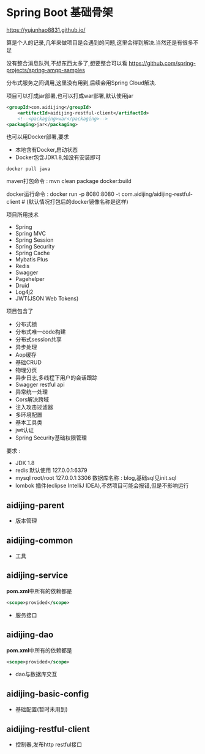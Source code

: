 # Spring Boot 基础骨架
https://yujunhao8831.github.io/

算是个人的记录,几年来做项目是会遇到的问题,这里会得到解决.当然还是有很多不足

没有整合消息队列,不想东西太多了,想要整合可以看 https://github.com/spring-projects/spring-amqp-samples

分布式服务之间调用,这里没有用到,后续会用Spring Cloud解决.

项目可以打成jar部署,也可以打成war部署,默认使用jar

``` xml
<groupId>com.aidijing</groupId>
    <artifactId>aidijing-restful-client</artifactId>
    <!--<packaging>war</packaging>-->
<packaging>jar</packaging>
```

也可以用Docker部署,要求
 + 本地含有Docker,启动状态
 + Docker包含JDK1.8,如没有安装即可
 ``` shell
 docker pull java
 ```
 
maven打包命令 : mvn clean package docker:build
 
docker运行命令 : docker run -p 8080:8080 -t com.aidijing/aidijing-restful-client # (默认情况打包后的docker镜像名称是这样)
 


项目所用技术
 + Spring 
 + Spring MVC 
 + Spring Session
 + Spring Security
 + Spring Cache
 + Mybatis Plus 
 + Redis 
 + Swagger
 + Pagehelper
 + Druid
 + Log4j2
 + JWT(JSON Web Tokens)

项目包含了
 + 分布式锁
 + 分布式唯一code构建
 + 分布式session共享
 + 异步处理
 + Aop缓存
 + 基础CRUD
 + 物理分页
 + 异步日志,多线程下用户的会话跟踪
 + Swagger restful api
 + 异常统一处理
 + Cors解决跨域
 + 注入攻击过滤器
 + 多环境配置
 + 基本工具类
 + jwt认证
 + Spring Security基础权限管理
 
 
要求 : 
 + JDK 1.8 
 + redis 默认使用 127.0.0.1:6379
 + mysql root/root 127.0.0.1:3306 数据库名称 : blog,基础sql见init.sql
 + lombok 插件(eclipse IntelliJ IDEA),不然项目可能会报错,但是不影响运行
 
## aidijing-parent
+ 版本管理

## aidijing-common 
+ 工具

## aidijing-service
**pom.xml**中所有的依赖都是
``` xml
<scope>provided</scope>
```


+ 服务接口


## aidijing-dao
**pom.xml**中所有的依赖都是
``` xml
<scope>provided</scope>
```
+ dao与数据库交互

## aidijing-basic-config
+ 基础配置(暂时未用到)

## aidijing-restful-client
+ 控制器,发布http restful接口


